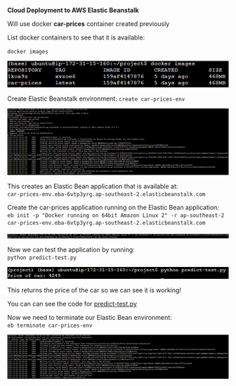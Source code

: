 **Cloud Deployment to AWS Elastic Beanstalk**

Will use docker **car-prices** container created previously

List docker containers to see that it is available:

`docker images`

![images/Cloud1.png](images/Cloud1.png)

Create Elastic Beanstalk environment:
`create car-prices-env`

![images/Cloud2.png](images/Cloud2.png)

This creates an Elastic Bean application that is available at:  
`car-prices-env.eba-6vtp3yrg.ap-southeast-2.elasticbeanstalk.com`

Create the car-prices application running on the Elastic Bean application:  
`eb init -p "Docker running on 64bit Amazon Linux 2" -r ap-southeast-2 car-prices-env.eba-6vtp3yrg.ap-southeast-2.elasticbeanstalk.com`

![images/Cloud3.png](images/Cloud3.png)

Now we can test the application by running:  
`python predict-test.py`

![images/Cloud4.png](images/Cloud4.png)

This returns the price of the car so we can see it is working!

You can can see the code for [predict-test.py](https://github.com/BuzzKanga/MLZoomcamp-2023-Mid-Term-Project/blob/main/predict-test.py)

Now we need to terminate our Elastic Bean environment:  
`eb terminate car-prices-env`

![images/Cloud5.png](images/Cloud5.png)
